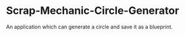 # Scrap-Mechanic-Circle-Generator
An application which can generate a circle and save it as a blueprint.
